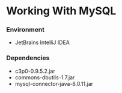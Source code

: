 # Working With MySQL

### Environment
- JetBrains IntelliJ IDEA

### Dependencies
- c3p0-0.9.5.2.jar
- commons-dbutils-1.7.jar
- mysql-connector-java-8.0.11.jar